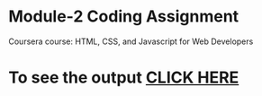 # Module-2 Coding Assignment

Coursera course: HTML, CSS, and Javascript for Web Developers

# To see the output [CLICK HERE](https://github.com/badhouliaharsh/coursera-test/blob/124ded0cbafe5e63f34239d265b761797c1e854f/module2_solution/index.html)
